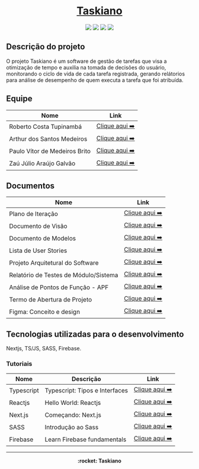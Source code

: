 <h1 align="center"><a href="https://taskiano.vercel.app/">Taskiano</a></h1>

<p align="center">
  <img src="https://img.shields.io/badge/next.js-000000?style=for-the-badge&logo=nextdotjs&logoColor=white"/>
  <img src="https://img.shields.io/badge/TypeScript-007ACC?style=for-the-badge&logo=typescript&logoColor=white"/>
  <img src="https://img.shields.io/badge/Sass-CC6699?style=for-the-badge&logo=sass&logoColor=white"/>
  <img src="https://img.shields.io/badge/firebase-ffca28?style=for-the-badge&logo=firebase&logoColor=black"/>

</p>

## Descrição do projeto

O projeto Taskiano é um software de gestão de tarefas que visa a otimização de tempo e auxilia na tomada de decisões do usuário, monitorando o ciclo de vida de cada tarefa registrada, gerando relátorios para análise de desempenho de quem executa a tarefa que foi atribuída.

## Equipe

| Nome                                  | Link                                                                                       |
| ------------------------------------- | ------------------------------------------------------------------------------------------ |
| Roberto Costa Tupinambá               | [Clique aqui ➡️](https://github.com/RobertoCostaTupinamba)                                 |
| Arthur dos Santos Medeiros            | [Clique aqui ➡️](https://github.com/arthurmdros)                                           |
| Paulo Vítor de Medeiros Brito         | [Clique aqui ➡️](https://github.com/linhox)                                                |
| Zaú Júlio Araújo Galvão               | [Clique aqui ➡️](https://github.com/zauJulio)                                              |


## Documentos

| Nome                                  | Link                                                                                       |
| ------------------------------------- | ------------------------------------------------------------------------------------------ |
| Plano de Iteração                     | [Clique aqui ➡️](docs/doc-iteracao.md)                                                     |
| Documento de Visão                    | [Clique aqui ➡️](docs/doc-visao.md)                                                        |
| Documento de Modelos                  | [Clique aqui ➡️](docs/doc-modelos.md)                                                      |
| Lista de User Stories                 | [Clique aqui ➡️](docs/doc-userstories.md)                                                  |
| Projeto Arquitetural do Software      | [Clique aqui ➡️](docs/doc-arq.md)                                                          |
| Relatório de Testes de Módulo/Sistema | [Clique aqui ➡️](docs/doc-us-tests.md)                                                     |
| Análise de Pontos de Função - APF     | [Clique aqui ➡️](docs/doc-apf.md)                                                          |
| Termo de Abertura de Projeto          | [Clique aqui ➡️](docs/doc-project-charter.md)                                              |
| Figma: Conceito e design              | [Clique aqui ➡️](https://www.figma.com/file/Mflem8uxMXESz9KeoSydEo/Platform?node-id=0%3A1) |

## Tecnologias utilizadas para o desenvolvimento

Nextjs, TS/JS, SASS, Firebase.

### Tutoriais

| Nome       | Descrição                      | Link                                                                                        |
| ---------- | ------------------------------ | ------------------------------------------------------------------------------------------- |
| Typescript | Typescript: Tipos e Interfaces | [Clique aqui ➡️](https://www.typescriptlang.org/docs/handbook/typescript-in-5-minutes.html) |
| Reactjs    | Hello World: Reactjs           | [Clique aqui ➡️](https://pt-br.reactjs.org/docs/hello-world.html)                           |
| Next.js    | Começando: Next.js             | [Clique aqui ➡️](https://nextjs.org/docs/getting-started)                                   |
| SASS       | Introdução ao Sass             | [Clique aqui ➡️](https://sass-lang.com/guide)                                               |
| Firebase   | Learn Firebase fundamentals    | [Clique aqui ➡️](https://firebase.google.com/docs)                                          |

---

<p align="center"><strong> :rocket: Taskiano <strong></p>
